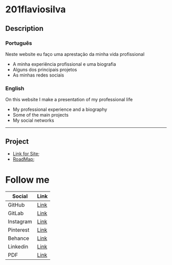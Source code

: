 # 201flaviosilva

## Description

### Português

Neste website eu faço uma aprestação da minha vida profissional

 - A minha experiência profissional e uma biografia
 - Alguns dos principais projetos
 - As minhas redes sociais

### English

On this website I make a presentation of my professional life

 - My professional experience and a biography 
 - Some of the main projects
 - My social networks

---

## Project

- [Link for Site](https://201flaviosilva.github.io/);
- [RoadMap](https://github.com/201flaviosilva/201flaviosilva.github.io/projects/3);

# Follow me

| Social    | Link                                                                                                    |
| --------- | ------------------------------------------------------------------------------------------------------- |
| GitHub    | [Link](https://github.com/201flaviosilva)                                                               |
| GitLab    | [Link](https://gitlab.com/201flaviosilva)                                                               |
| Instagram | [Link](https://www.instagram.com/flaviolsilva/)                                                         |
| Pinterest | [Link](https://br.pinterest.com/MeiaGaspea)                                                             |
| Behance   | [Link](https://www.behance.net/meiagaspe)                                                               |
| Linkedin  | [Link](https://www.linkedin.com/in/fl%C3%A1vio-silva-2b069b146/)                                        |
| PDF       | [Link](https://github.com/201flaviosilva/201flaviosilva.github.io/blob/V.1-FE-Site/PDF/FlavioSilva.pdf) |

